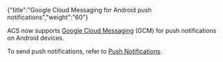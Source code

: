 {"title":"Google Cloud Messaging for Android push notifications","weight":"60"} 

ACS now supports [Google Cloud Messaging](/docs/appc/Titanium_SDK/Titanium_SDK_How-tos/Notification_Services/Push_Notifications/) (GCM) for push notifications on Android devices.

To send push notifications, refer to [Push Notifications](/docs/appc/Titanium_SDK/Titanium_SDK_How-tos/Notification_Services/Push_Notifications/).